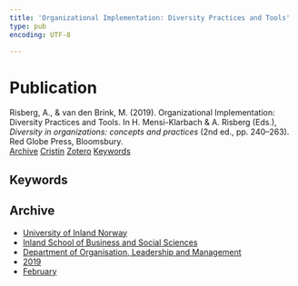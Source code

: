 ```yaml
---
title: 'Organizational Implementation: Diversity Practices and Tools'
type: pub
encoding: UTF-8

---
```

<h1>Publication</h1>
<article id="csl-bib-container-MAJ9F8DQ" class="csl-bib-container">
  <div class="csl-bib-body"> <div class="csl-entry">Risberg, A., &#38; van den Brink, M. (2019). Organizational Implementation: Diversity Practices and Tools. In H. Mensi-Klarbach &#38; A. Risberg (Eds.), <i>Diversity in organizations: concepts and practices</i> (2nd ed., pp. 240–263). Red Globe Press, Bloomsbury.</div> </div>
  <div class="csl-bib-buttons">
    <a href="#taxonomy-article-MAJ9F8DQ" alt="archive" class="csl-bib-button">Archive</a>
    <a href="https://app.cristin.no/results/show.jsf?id=1674041" alt="Cristin" class="csl-bib-button">Cristin</a>
    <a href="http://zotero.org/groups/5881554/items/MAJ9F8DQ" alt="Zotero" class="csl-bib-button">Zotero</a>
    <a href="#keywords-article-MAJ9F8DQ" alt="keywords" class="csl-bib-button">Keywords</a>
  </div>
  <div id="csl-bib-meta-container-MAJ9F8DQ"></div>
</article>
<div id="csl-bib-meta-MAJ9F8DQ" class="csl-bib-meta">
  <article id="keywords-article-MAJ9F8DQ" class="keywords-article">
    <h1>Keywords</h1>
    
  </article>
  <article id="taxonomy-article-MAJ9F8DQ" class="taxonomy-article">
    <h1>Archive</h1>
    <ul>
      <li><a href="{{< params subfolder >}}en/archive/?key=3DCRN523">University of Inland Norway</a></li>
      <li><a href="{{< params subfolder >}}en/archive/?key=DU8Q9LN9">Inland School of Business and Social Sciences</a></li>
      <li><a href="{{< params subfolder >}}en/archive/?key=4LUWR3ZM">Department of Organisation, Leadership and Management</a></li>
      <li><a href="{{< params subfolder >}}en/archive/?key=7GQPC2L9">2019</a></li>
      <li><a href="{{< params subfolder >}}en/archive/?key=SDDYFJAM">February</a></li>
    </ul>
  </article>
</div>
